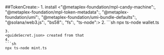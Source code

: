 ##TokenCreate:-
1.
install <"@metaplex-foundation/mpl-candy-machine":,
    "@metaplex-foundation/mpl-token-metadata":,
    "@metaplex-foundation/umi":,
    "@metaplex-foundation/umi-bundle-defaults":,
    "@solana/web3.js":,
    "bs58":,
    "fs":,
    "ts-node":>
2. ```sh
npx ts-node wallet.ts
```
3.
<guideSecret.json> created from that
4.
```sh
npx ts-node mint.ts
